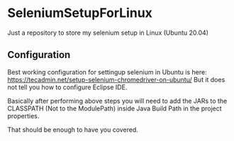 # SeleniumSetupForLinux
Just a repository to store my selenium setup in Linux (Ubuntu 20.04)

## Configuration
Best working configuration for settingup selenium in Ubuntu is here: https://tecadmin.net/setup-selenium-chromedriver-on-ubuntu/
But it does not tell you how to configure Eclipse IDE.

Basically after performing above steps you will need to add the JARs to the CLASSPATH (Not to the ModulePath) inside Java Build Path in the project properties.

That should be enough to have you covered.
